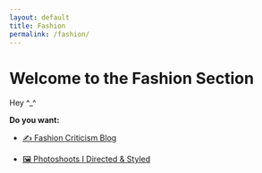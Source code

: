 ```yaml
---
layout: default
title: Fashion
permalink: /fashion/
---
```


# Welcome to the Fashion Section

Hey ^_^ 

**Do you want:**

- [✍️ Fashion Criticism Blog](/fashion/criticism/)

- <a href="https://www.chad-harper.com/home/styling-by-harper" target="_blank" rel="noopener">🖼 Photoshoots I Directed & Styled</a>
   



